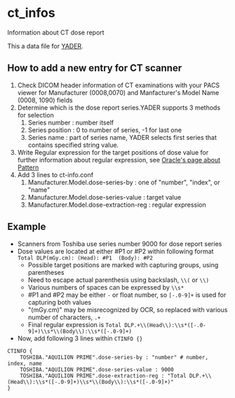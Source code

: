 # ct_infos
Information about CT dose report

This a data file for [YADER](https://maryknollrad.github.io/yader).

## How to add a new entry for CT scanner
1. Check DICOM header information of CT examinations with your PACS viewer for Manufacturer (0008,0070) and Manfacturer's Model Name (0008, 1090) fields
1. Determine which is the dose report series.YADER supports 3 methods for selection
    1. Series number : number itself
    1. Series position : 0 to number of series, -1 for last one
    1. Series name : part of series name, YADER selects first series that contains specified string value.
1. Write Regular expression for the target positions of dose value 
      for further information about regular expression, see [Oracle's page about Pattern](https://docs.oracle.com/javase/8/docs/api/java/util/regex/Pattern.html)
1. Add 3 lines to ct-info.conf
    1. Manufacturer.Model.dose-series-by : one of "number", "index", or "name"
    1. Manufacturer.Model.dose-series-value : target value
    1. Manufacturer.Model.dose-extraction-reg : regular expression

## Example
* Scanners from Toshiba use series number 9000 for dose report series
* Dose values are located at either #P1 or #P2 within following format  
`Total DLP(mGy.cm): (Head): #P1  (Body): #P2`
    * Possible target positions are marked with capturing groups, using parentheses
    * Need to escape actual parenthesis using backslash, `\\(` or `\\)`
    * Various numbers of spaces can be expressed by `\\s*`
    * #P1 and #P2 may be either `-` or float number, so `[-.0-9]+` is used for capturing both values
    * "(mGy.cm)" may be misrecognized by OCR, so replaced with various number of characters, `.+`
    * Final regular expression is `Total DLP.+\\(Head\\):\\s*([-.0-9]+)\\s*\\(Body\\):\\s*([-.0-9]+)`
* Now, add following 3 lines within `CTINFO {}`
```
CTINFO {
    TOSHIBA."AQUILION PRIME".dose-series-by : "number" # number, index, name
    TOSHIBA."AQUILION PRIME".dose-series-value : 9000
    TOSHIBA."AQUILION PRIME".dose-extraction-reg : "Total DLP.+\\(Head\\):\\s*([-.0-9]+)\\s*\\(Body\\):\\s*([-.0-9]+)"
}
```